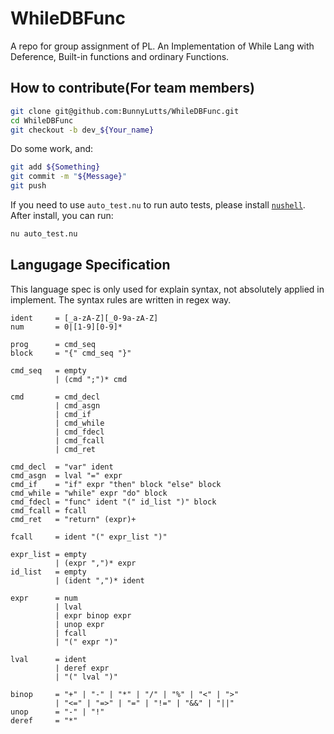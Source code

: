 # WhileDBFunc

A repo for group assignment of PL. An Implementation of While Lang with Deference, Built-in functions and ordinary Functions.

## How to contribute(For team members)

``` bash
git clone git@github.com:BunnyLutts/WhileDBFunc.git
cd WhileDBFunc
git checkout -b dev_${Your_name}
```

Do some work, and:

``` bash
git add ${Something}
git commit -m "${Message}"
git push
```
If you need to use `auto_test.nu` to run auto tests, please install [`nushell`](https://www.nushell.sh/zh-CN/book/installation.html). After install, you can run:

```bash
nu auto_test.nu
```

## Langugage Specification

This language spec is only used for explain syntax, not absolutely applied in implement. The syntax rules are written in regex way.

```
ident     = [_a-zA-Z][_0-9a-zA-Z]
num       = 0|[1-9][0-9]*

prog      = cmd_seq
block     = "{" cmd_seq "}"

cmd_seq   = empty
          | (cmd ";")* cmd

cmd       = cmd_decl
          | cmd_asgn
          | cmd_if
          | cmd_while
          | cmd_fdecl
          | cmd_fcall
          | cmd_ret

cmd_decl  = "var" ident
cmd_asgn  = lval "=" expr
cmd_if    = "if" expr "then" block "else" block
cmd_while = "while" expr "do" block
cmd_fdecl = "func" ident "(" id_list ")" block
cmd_fcall = fcall
cmd_ret   = "return" (expr)+

fcall     = ident "(" expr_list ")"

expr_list = empty
          | (expr ",")* expr
id_list   = empty
          | (ident ",")* ident

expr      = num
          | lval
          | expr binop expr
          | unop expr
          | fcall
          | "(" expr ")"

lval      = ident
          | deref expr
          | "(" lval ")"
          
binop     = "+" | "-" | "*" | "/" | "%" | "<" | ">" 
          | "<=" | "=>" | "=" | "!=" | "&&" | "||"
unop      = "-" | "!"
deref     = "*"
```